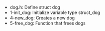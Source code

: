 - dog.h: Define struct dog
- 1-init_dog: Initialize variable type struct_dog
- 4-new_dog: Creates a new dog
- 5-free_dog: Function that frees dogs
